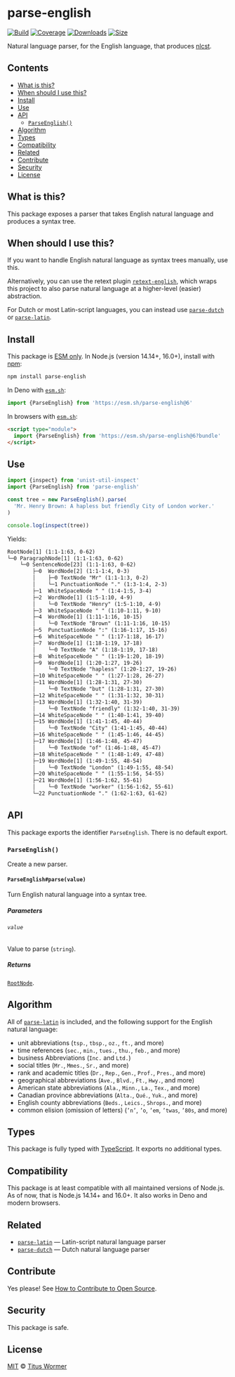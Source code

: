 # parse-english

[![Build][build-badge]][build]
[![Coverage][coverage-badge]][coverage]
[![Downloads][downloads-badge]][downloads]
[![Size][size-badge]][size]

Natural language parser, for the English language, that produces [nlcst][].

## Contents

*   [What is this?](#what-is-this)
*   [When should I use this?](#when-should-i-use-this)
*   [Install](#install)
*   [Use](#use)
*   [API](#api)
    *   [`ParseEnglish()`](#parseenglish)
*   [Algorithm](#algorithm)
*   [Types](#types)
*   [Compatibility](#compatibility)
*   [Related](#related)
*   [Contribute](#contribute)
*   [Security](#security)
*   [License](#license)

## What is this?

This package exposes a parser that takes English natural language and produces
a syntax tree.

## When should I use this?

If you want to handle English natural language as syntax trees manually, use
this.

Alternatively, you can use the retext plugin [`retext-english`][retext-english],
which wraps this project to also parse natural language at a higher-level
(easier) abstraction.

For Dutch or most Latin-script languages, you can instead use
[`parse-dutch`][parse-dutch] or [`parse-latin`][parse-latin].

## Install

This package is [ESM only][esm].
In Node.js (version 14.14+, 16.0+), install with [npm][]:

```sh
npm install parse-english
```

In Deno with [`esm.sh`][esmsh]:

```js
import {ParseEnglish} from 'https://esm.sh/parse-english@6'
```

In browsers with [`esm.sh`][esmsh]:

```html
<script type="module">
  import {ParseEnglish} from 'https://esm.sh/parse-english@6?bundle'
</script>
```

## Use

```js
import {inspect} from 'unist-util-inspect'
import {ParseEnglish} from 'parse-english'

const tree = new ParseEnglish().parse(
  'Mr. Henry Brown: A hapless but friendly City of London worker.'
)

console.log(inspect(tree))
```

Yields:

```txt
RootNode[1] (1:1-1:63, 0-62)
└─0 ParagraphNode[1] (1:1-1:63, 0-62)
    └─0 SentenceNode[23] (1:1-1:63, 0-62)
        ├─0  WordNode[2] (1:1-1:4, 0-3)
        │    ├─0 TextNode "Mr" (1:1-1:3, 0-2)
        │    └─1 PunctuationNode "." (1:3-1:4, 2-3)
        ├─1  WhiteSpaceNode " " (1:4-1:5, 3-4)
        ├─2  WordNode[1] (1:5-1:10, 4-9)
        │    └─0 TextNode "Henry" (1:5-1:10, 4-9)
        ├─3  WhiteSpaceNode " " (1:10-1:11, 9-10)
        ├─4  WordNode[1] (1:11-1:16, 10-15)
        │    └─0 TextNode "Brown" (1:11-1:16, 10-15)
        ├─5  PunctuationNode ":" (1:16-1:17, 15-16)
        ├─6  WhiteSpaceNode " " (1:17-1:18, 16-17)
        ├─7  WordNode[1] (1:18-1:19, 17-18)
        │    └─0 TextNode "A" (1:18-1:19, 17-18)
        ├─8  WhiteSpaceNode " " (1:19-1:20, 18-19)
        ├─9  WordNode[1] (1:20-1:27, 19-26)
        │    └─0 TextNode "hapless" (1:20-1:27, 19-26)
        ├─10 WhiteSpaceNode " " (1:27-1:28, 26-27)
        ├─11 WordNode[1] (1:28-1:31, 27-30)
        │    └─0 TextNode "but" (1:28-1:31, 27-30)
        ├─12 WhiteSpaceNode " " (1:31-1:32, 30-31)
        ├─13 WordNode[1] (1:32-1:40, 31-39)
        │    └─0 TextNode "friendly" (1:32-1:40, 31-39)
        ├─14 WhiteSpaceNode " " (1:40-1:41, 39-40)
        ├─15 WordNode[1] (1:41-1:45, 40-44)
        │    └─0 TextNode "City" (1:41-1:45, 40-44)
        ├─16 WhiteSpaceNode " " (1:45-1:46, 44-45)
        ├─17 WordNode[1] (1:46-1:48, 45-47)
        │    └─0 TextNode "of" (1:46-1:48, 45-47)
        ├─18 WhiteSpaceNode " " (1:48-1:49, 47-48)
        ├─19 WordNode[1] (1:49-1:55, 48-54)
        │    └─0 TextNode "London" (1:49-1:55, 48-54)
        ├─20 WhiteSpaceNode " " (1:55-1:56, 54-55)
        ├─21 WordNode[1] (1:56-1:62, 55-61)
        │    └─0 TextNode "worker" (1:56-1:62, 55-61)
        └─22 PunctuationNode "." (1:62-1:63, 61-62)
```

## API

This package exports the identifier `ParseEnglish`.
There is no default export.

### `ParseEnglish()`

Create a new parser.

#### `ParseEnglish#parse(value)`

Turn English natural language into a syntax tree.

##### Parameters

###### `value`

Value to parse (`string`).

##### Returns

[`RootNode`][root].

## Algorithm

All of [`parse-latin`][parse-latin] is included, and the following support for
the English natural language:

*   unit abbreviations (`tsp.`, `tbsp.`, `oz.`, `ft.`, and more)
*   time references (`sec.`, `min.`, `tues.`, `thu.`, `feb.`, and more)
*   business Abbreviations (`Inc.` and `Ltd.`)
*   social titles (`Mr.`, `Mmes.`, `Sr.`, and more)
*   rank and academic titles (`Dr.`, `Rep.`, `Gen.`, `Prof.`, `Pres.`, and more)
*   geographical abbreviations (`Ave.`, `Blvd.`, `Ft.`, `Hwy.`, and more)
*   American state abbreviations (`Ala.`, `Minn.`, `La.`, `Tex.`, and more)
*   Canadian province abbreviations (`Alta.`, `Qué.`, `Yuk.`, and more)
*   English county abbreviations (`Beds.`, `Leics.`, `Shrops.`, and more)
*   common elision (omission of letters) (`’n’`, `’o`, `’em`, `’twas`, `’80s`,
    and more)

## Types

This package is fully typed with [TypeScript][].
It exports no additional types.

## Compatibility

This package is at least compatible with all maintained versions of Node.js.
As of now, that is Node.js 14.14+ and 16.0+.
It also works in Deno and modern browsers.

## Related

*   [`parse-latin`](https://github.com/wooorm/parse-latin)
    — Latin-script natural language parser
*   [`parse-dutch`](https://github.com/wooorm/parse-dutch)
    — Dutch natural language parser

## Contribute

Yes please!
See [How to Contribute to Open Source][contribute].

## Security

This package is safe.

## License

[MIT][license] © [Titus Wormer][author]

<!-- Definitions -->

[build-badge]: https://github.com/wooorm/parse-english/workflows/main/badge.svg

[build]: https://github.com/wooorm/parse-english/actions

[coverage-badge]: https://img.shields.io/codecov/c/github/wooorm/parse-english.svg

[coverage]: https://codecov.io/github/wooorm/parse-english

[downloads-badge]: https://img.shields.io/npm/dm/parse-english.svg

[downloads]: https://www.npmjs.com/package/parse-english

[size-badge]: https://img.shields.io/bundlephobia/minzip/parse-english.svg

[size]: https://bundlephobia.com/result?p=parse-english

[npm]: https://docs.npmjs.com/cli/install

[esm]: https://gist.github.com/sindresorhus/a39789f98801d908bbc7ff3ecc99d99c

[esmsh]: https://esm.sh

[typescript]: https://www.typescriptlang.org

[contribute]: https://opensource.guide/how-to-contribute/

[license]: license

[author]: https://wooorm.com

[retext-english]: https://github.com/retextjs/retext/tree/main/packages/retext-english

[nlcst]: https://github.com/syntax-tree/nlcst

[root]: https://github.com/syntax-tree/nlcst#root

[parse-latin]: https://github.com/wooorm/parse-latin

[parse-dutch]: https://github.com/wooorm/parse-dutch
